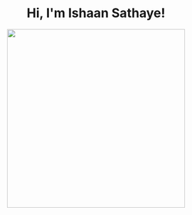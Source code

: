 <h1 align="center">Hi, I'm Ishaan Sathaye!</h1>

<p align="center">
    <img src = "http://github-readme-streak-stats.herokuapp.com?user=ishaansathaye&theme=Javascript-dark&hide_border=true&date_format=M%20j%5B%2C%20Y%5D)" width = 400>
    <!-- [![GitHub Streak](http://github-readme-streak-stats.herokuapp.com?user=ishaansathaye&theme=Javascript-dark&hide_border=true&date_format=M%20j%5B%2C%20Y%5D)](https://git.io/streak-stats) -->
</p>